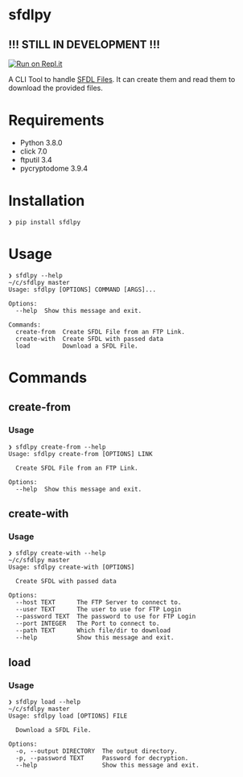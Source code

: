 # sfdlpy
## !!! STILL IN DEVELOPMENT !!!
[![Run on Repl.it](https://repl.it/badge/github/strflw/sfdlpy)](https://repl.it/github/strflw/sfdlpy)

A CLI Tool to handle [SFDL Files](https://sfdl.net/). It can create them and read them to download the provided files.

# Requirements

* Python 3.8.0
* click 7.0
* ftputil 3.4
* pycryptodome 3.9.4

# Installation

```
❯ pip install sfdlpy
```

# Usage

```
❯ sfdlpy --help                                                                                                                                        ~/c/sfdlpy master
Usage: sfdlpy [OPTIONS] COMMAND [ARGS]...

Options:
  --help  Show this message and exit.

Commands:
  create-from  Create SFDL File from an FTP Link.
  create-with  Create SFDL with passed data
  load         Download a SFDL File.

```

# Commands

## create-from

### Usage

```
❯ sfdlpy create-from --help
Usage: sfdlpy create-from [OPTIONS] LINK

  Create SFDL File from an FTP Link.

Options:
  --help  Show this message and exit.
```


## create-with

### Usage

```
❯ sfdlpy create-with --help                                                                                                                            ~/c/sfdlpy master
Usage: sfdlpy create-with [OPTIONS]

  Create SFDL with passed data

Options:
  --host TEXT      The FTP Server to connect to.
  --user TEXT      The user to use for FTP Login
  --password TEXT  The password to use for FTP Login
  --port INTEGER   The Port to connect to.
  --path TEXT      Which file/dir to download
  --help           Show this message and exit.
```

## load

### Usage
```
❯ sfdlpy load --help                                                                                                                                   ~/c/sfdlpy master
Usage: sfdlpy load [OPTIONS] FILE

  Download a SFDL File.

Options:
  -o, --output DIRECTORY  The output directory.
  -p, --password TEXT     Password for decryption.
  --help                  Show this message and exit.
```
